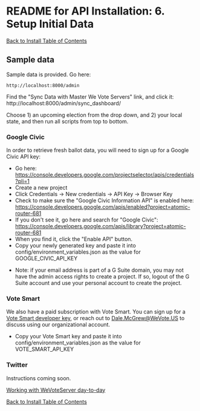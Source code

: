 # README for API Installation: 6. Setup Initial Data

[Back to Install Table of Contents](README_API_INSTALL.md)


## Sample data
Sample data is provided. Go here:

    http://localhost:8000/admin
    
Find the "Sync Data with Master We Vote Servers" link, and click it: http://localhost:8000/admin/sync_dashboard/

Choose 1) an upcoming election from the drop down, and 2) your local state, and then run all scripts from top to bottom.
 
### Google Civic
In order to retrieve fresh ballot data, you will need to sign up for a Google Civic API key:

  - Go here:  https://console.developers.google.com/projectselector/apis/credentials?pli=1
  - Create a new project
  - Click Credentials -> New credentials -> API Key -> Browser Key
  - Check to make sure the "Google Civic Information API" is enabled here: https://console.developers.google.com/apis/enabled?project=atomic-router-681
  - If you don't see it, go here and search for "Google Civic": https://console.developers.google.com/apis/library?project=atomic-router-681
  - When you find it, click the "Enable API" button.
  - Copy your newly generated key and paste it into config/environment_variables.json as the value for GOOGLE_CIVIC_API_KEY
  
  
  * Note: if your email address is part of a G Suite domain, you may not have the admin access rights to create a project.  If so, logout of the G Suite account and use your personal account to create the project.
  
  
### Vote Smart
We also have a paid subscription with Vote Smart. You can sign up for a 
[Vote Smart developer key](http://votesmart.org/share/api/register#.VrIx4VMrJhE), or reach out to 
Dale.McGrew@WeVote.US to discuss using our organizational account.

  - Copy your Vote Smart key and paste it into config/environment_variables.json as the value for VOTE_SMART_API_KEY
  
### Twitter
Instructions coming soon.
    
[Working with WeVoteServer day-to-day](README_WORKING_WITH_WE_VOTE_SERVER.md)

[Back to Install Table of Contents](README_API_INSTALL.md)
